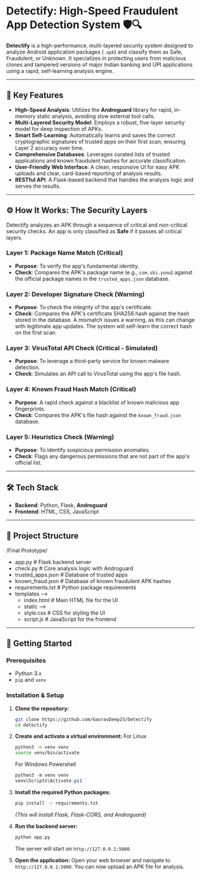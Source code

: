 # Detectify: High-Speed Fraudulent App Detection System 🛡️🔍

**Detectify** is a high-performance, multi-layered security system designed to analyze Android application packages (`.apk`) and classify them as Safe, Fraudulent, or Unknown. It specializes in protecting users from malicious clones and tampered versions of major Indian banking and UPI applications using a rapid, self-learning analysis engine.

---

## 🚀 Key Features

-   **High-Speed Analysis**: Utilizes the **Androguard** library for rapid, in-memory static analysis, avoiding slow external tool calls.
-   **Multi-Layered Security Model**: Employs a robust, five-layer security model for deep inspection of APKs.
-   **Smart Self-Learning**: Automatically learns and saves the correct cryptographic signatures of trusted apps on their first scan, ensuring Layer 2 accuracy over time.
-   **Comprehensive Databases**: Leverages curated lists of trusted applications and known fraudulent hashes for accurate classification.
-   **User-Friendly Web Interface**: A clean, responsive UI for easy APK uploads and clear, card-based reporting of analysis results.
-   **RESTful API**: A Flask-based backend that handles the analysis logic and serves the results.

---

## ⚙️ How It Works: The Security Layers

Detectify analyzes an APK through a sequence of critical and non-critical security checks. An app is only classified as **Safe** if it passes all critical layers.

### Layer 1: Package Name Match (Critical)
-   **Purpose**: To verify the app's fundamental identity.
-   **Check**: Compares the APK's package name (e.g., `com.sbi.yono`) against the official package names in the `trusted_apps.json` database.

### Layer 2: Developer Signature Check (Warning)
-   **Purpose**: To check the integrity of the app's certificate.
-   **Check**: Compares the APK's certificate SHA256 hash against the hash stored in the database. A mismatch issues a warning, as this can change with legitimate app updates. The system will self-learn the correct hash on the first scan.

### Layer 3: VirusTotal API Check (Critical - Simulated)
-   **Purpose**: To leverage a third-party service for known malware detection.
-   **Check**: Simulates an API call to VirusTotal using the app's file hash.

### Layer 4: Known Fraud Hash Match (Critical)
-   **Purpose**: A rapid check against a blacklist of known malicious app fingerprints.
-   **Check**: Compares the APK's file hash against the `known_fraud.json` database.

### Layer 5: Heuristics Check (Warning)
-   **Purpose**: To identify suspicious permission anomalies.
-   **Check**: Flags any dangerous permissions that are not part of the app's official list.

---

## 🛠️ Tech Stack

-   **Backend**: Python, Flask, **Androguard**
-   **Frontend**: HTML, CSS, JavaScript

---

## 📂 Project Structure


/Final Prototype/
- app.py                  # Flask backend server
- check.py                # Core analysis logic with Androguard
- trusted_apps.json       # Database of trusted apps
- known_fraud.json        # Database of known fraudulent APK hashes
- requirements.txt        # Python package requirements
- templates -->
    - index.html          # Main HTML file for the UI
    - static -->
    - style.css           # CSS for styling the UI
    - script.js           # JavaScript for the frontend


---

## 🏁 Getting Started

### Prerequisites

-   Python 3.x
-   `pip` and `venv`

### Installation & Setup

1.  **Clone the repository:**
    ```bash
    git clone https://github.com/GauravDeep25/Detectify
    cd detectify
    ```

2.  **Create and activate a virtual environment:**
    For Linux 
    ```bash
    python3 -m venv venv
    source venv/bin/activate
    ```
    For Windows Powershell
    ```powershell
    python3 -m venv venv
    venv\Scripts\Activate.ps1
    ```

4.  **Install the required Python packages:**
    ```bash
    pip install -r requirements.txt
    ```
    *(This will install Flask, Flask-CORS, and Androguard)*

5.  **Run the backend server:**
    ```bash
    python app.py
    ```
    The server will start on `http://127.0.0.1:5000`.

6.  **Open the application:**
    Open your web browser and navigate to `http://127.0.0.1:5000`. You can now upload an APK file for analysis.
